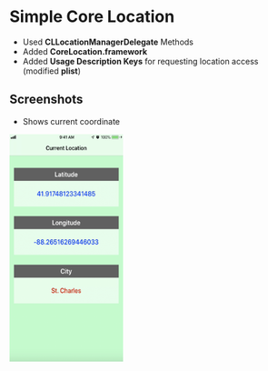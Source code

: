 # Simple Core Location 
- Used **CLLocationManagerDelegate** Methods 
- Added **CoreLocation.framework**
- Added **Usage Description Keys** for requesting location access (modified **plist**)



## Screenshots 
- Shows current coordinate 
<img src="https://github.com/jeminson/BASIC/blob/master/CoreLocationDemo/Screenshots/HomeVC.png" width="200" height="400" />
